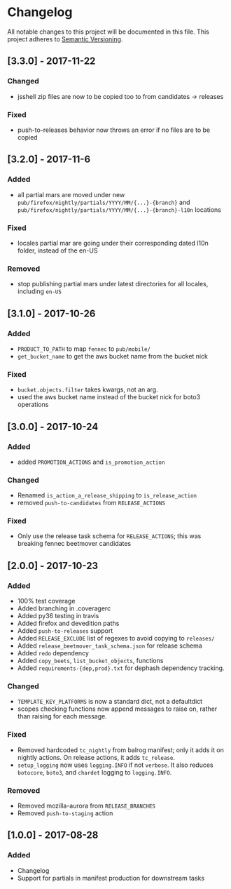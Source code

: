 # Changelog
All notable changes to this project will be documented in this file.
This project adheres to [Semantic Versioning](http://semver.org/).

## [3.3.0] - 2017-11-22
### Changed
- jsshell zip files are now to be copied too to from candidates -> releases

### Fixed
- push-to-releases behavior now throws an error if no files are to be copied

## [3.2.0] - 2017-11-6
### Added
- all partial mars are moved under new `pub/firefox/nightly/partials/YYYY/MM/{...}-{branch}` and `pub/firefox/nightly/partials/YYYY/MM/{...}-{branch}-l10n` locations

### Fixed
- locales partial mar are going under their corresponding dated l10n folder, instead of the en-US

### Removed
- stop publishing partial mars under latest directories for all locales, including `en-US`

## [3.1.0] - 2017-10-26
### Added
- `PRODUCT_TO_PATH` to map `fennec` to `pub/mobile/`
- `get_bucket_name` to get the aws bucket name from the bucket nick

### Fixed
- `bucket.objects.filter` takes kwargs, not an arg.
- used the aws bucket name instead of the bucket nick for boto3 operations

## [3.0.0] - 2017-10-24
### Added
- added `PROMOTION_ACTIONS` and `is_promotion_action`

### Changed
- Renamed `is_action_a_release_shipping` to `is_release_action`
- removed `push-to-candidates` from `RELEASE_ACTIONS`

### Fixed
- Only use the release task schema for `RELEASE_ACTIONS`; this was breaking fennec beetmover candidates

## [2.0.0] - 2017-10-23
### Added
- 100% test coverage
- Added branching in .coveragerc
- Added py36 testing in travis
- Added firefox and devedition paths
- Added `push-to-releases` support
- Added `RELEASE_EXCLUDE` list of regexes to avoid copying to `releases/`
- Added `release_beetmover_task_schema.json` for release schema
- Added `redo` dependency
- Added `copy_beets`, `list_bucket_objects`, functions
- Added `requirements-{dep,prod}.txt` for dephash dependency tracking.

### Changed
- `TEMPLATE_KEY_PLATFORMS` is now a standard dict, not a defaultdict
- scopes checking functions now append messages to raise on, rather than raising for each message.

### Fixed
- Removed hardcoded `tc_nightly` from balrog manifest; only it adds it on nightly actions. On release actions, it adds `tc_release`.
- `setup_logging` now uses `logging.INFO` if not `verbose`. It also reduces `botocore`, `boto3`, and `chardet` logging to `logging.INFO`.

### Removed
- Removed mozilla-aurora from `RELEASE_BRANCHES`
- Removed `push-to-staging` action

## [1.0.0] - 2017-08-28
### Added
- Changelog
- Support for partials in manifest production for downstream tasks
